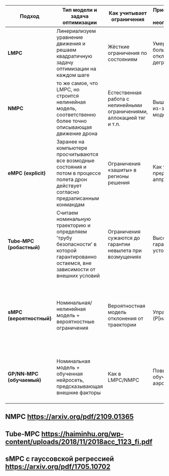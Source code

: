 | Подход                      | Тип модели и задача оптимизации                                    | Как учитывает ограничения                                                | Приспособленность к ветру/неопределённостям                           | Вычислительная сложность                                                             | плюсы/минусы                                             |
| --------------------------- | ------------------------------------------------------------------ | ------------------------------------------------------------------------ | --------------------------------------------------------------- | -------------------------------------------------------------------------------------------------------------- | -------------------------------------------------------------------------------------------- |
| **LMPC**                    | Линериализуем уравнение движения и решаем квадратичную задачу оптимизации на каждом шаге               | Жёсткие ограничения по состояниям         | Умеренная; при больших отклонениях — деградация                 | Реализуется на борту; десятки–сотни Гц на CPU                                                     | + Прост, предсказуем; − ухудшается вне области линеаризации                                  |
| **NMPC**                    | то же самое, что LMPC, но строится нелинейная модель, соответственно более точно описывающая движение дрона      | Естественная работа с нелинейными ограничениями, аллокацией тяг и т.п.   | Выше, чем у LMPC из-за более точной модели                    | Требовательнее; в работах показывают стабильно десятки–сотни Гц для частных задач  | + Лучшая точность/агрессивные режимы; − выше риск сбоев/неуспевания решателя                 |
| **eMPC (explicit)**         | Заранее на компьютере просчитываются все возмодные состояния и потом в процессе полета дрон действует согласно предзаписанным конмандам              | Ограничения «зашиты» в регионы решения                                   | Как у LMPC в пределах аппроксимации                             | минимальные                    | + небольшие вычислительные затраты; − очень большие размеры таблицы при сложных условиях                           |
| **Tube‑MPC (робастный)**    | Считаем номинальную траекторию и определяем 'трубу безопасности' в которой гарантированно остаемся, вне зависимости от внешних условий     | Ограничения сужаются до гарантии невылета при возмущениях | Высокая гарантированная устойчивость        | Верхний контур — десятки мс; нижний — микросекунды для встроенного закона         | + Формальные гарантии при ветре/мод. ошибке; − выше размерность/сложность     |
| **sMPC (вероятностный)**    | Номинальная/нелинейная модель + вероятностные ограничения          | Вероятностная модель отклонения от траектории                          | Управление риском (P\[нарушение] ≤ ε)                           | Зависит от аппроксимаций; примерно как NMPC                                                                        | + Более гладкие и предсказуемые траектории; − сложнее настройка/оценка распределений, вероятность полного отхода от траектории   |
| **GP/NN‑MPC (обучаемый)**   | Номинальная модель + обученная нейросеть, предсказывающая внешние факторы | Как в LMPC/NMPC                     | Повышенная за счёт обучения аэродинамики | Самая высокая. При больших скоростях показывает много ошибок в предсказаниях                                  | + Обучена на реальных данных, учитывает не только голую математику; − сбор/валидация данных                                       |

## NMPC https://arxiv.org/pdf/2109.01365
## Tube-MPC https://haiminhu.org/wp-content/uploads/2018/11/2018acc_1123_fi.pdf
## sMPC с гауссовской регрессией https://arxiv.org/pdf/1705.10702
